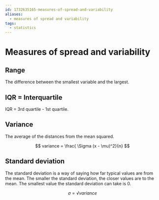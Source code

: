 ```yaml
---
id: 1732635165-measures-of-spread-and-variability
aliases:
  - measures of spread and variability
tags:
  - statistics
---
```


# Measures of spread and variability

## Range

The difference between the smallest variable and the largest.

## IQR = Interquartile

IQR = 3rd quartile - 1st quartile.

## Variance

The average of the distances from the mean squared.

$$
variance = \frac{ \Sigma (x - \mu)^2}{n}
$$

## Standard deviation

The standard deviation is a way of saying how far
typical values are from the mean. The smaller the standard deviation,
the closer values are to the mean. The smallest value the standard
deviation can take is 0.

$$
σ = √variance
$$
